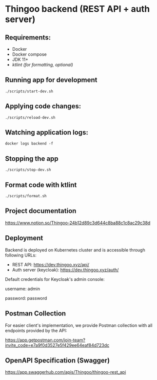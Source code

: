 # Thingoo backend (REST API + auth server)

## Requirements:
- Docker
- Docker compose
- JDK 11+
- *ktlint (for formatting, optional)*

## Running app for development
```shell
./scripts/start-dev.sh
```

## Applying code changes:
```shell
./scripts/reload-dev.sh
```

## Watching application logs:
```shell
docker logs backend -f 
```

## Stopping the app
```shell
./scripts/stop-dev.sh
```

## Format code with ktlint
```shell
./scripts/format.sh
```

## Project documentation
<https://www.notion.so/Thingoo-24b12d89c3d644c8ba88c1c8ac29c38d>

## Deployment
Backend is deployed on Kubernetes cluster and is accessible through following URLs:
- REST API: <https://dev.thingoo.xyz/api/>
- Auth server (keycloak): <https://dev.thingoo.xyz/auth/>

Default credentials for Keycloak's admin console:

username: admin

password: password

## Postman Collection
For easier client's implementation, we provide Postman collection with all endpoints provided by the API:

<https://app.getpostman.com/join-team?invite_code=e7a9f0d3527e5f429ee64eaf84d723dc>

## OpenAPI Specification (Swagger)
<https://app.swaggerhub.com/apis/Thingoo/thingoo-rest_api>

